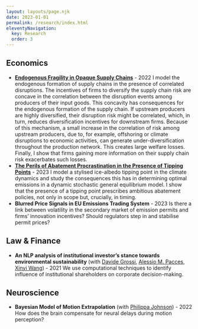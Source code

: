 ```yaml
---
layout: layouts/page.njk
date: 2023-01-01
permalink: /research/index.html
eleventyNavigation:
  key: Research
  order: 3
---
```


## Economics

- [**Endogenous Fragility in Opaque Supply Chains**](../static/docs/endfrag.pdf) - 2022
    I model the endogenous formation of supply chains in the presence of correlated disruptions. The incentives of firms to diversify the supply chain risk are concave in the correlation between the disruption events among producers of their input goods. This concavity has consequences for the endogenous formation of the supply chain. If upstream producers are highly diversified, their disruption risk might be correlated, which, in turn, reduces diversification incentives for downstream firms. Because of this mechanism, a small increase in the correlation of risk among upstream producers, due to, for example, offshoring or climate disruptions to economic activities, can generate under-diversification throughout the production network. This creates large welfare losses. Finally, I show that firms gaining more information on their supply chain risk exacerbates such losses.
- [**The Perils of Abatement Procrastination in the Presence of Tipping Points**](../static/docs/tipping-point-abatement.pdf) - 2023
    I model a stylised ice-albedo tipping point in the climate dynamics and study the consequences this has in determining optimal emissions in a dynamic stochastic general equilibrium model. I show that the presence of a tipping point prescribes ambitious abatement policies, not only in scope but, crucially, in timing.
- **Blurred Price Signals in EU Emissions Trading System** - 2023 
    Is there a link between volatility in the secondary market of emission permits and firms’ innovation incentives? Should regulators step in and stabilise permit prices?


## Law \& Finance

- **An NLP analysis of institutional investor’s stance towards environmental sustainability** (with [Davide Grossi](https://davidegrossi.me/), [Alessio M. Pacces](https://www.uva.nl/en/profile/p/a/a.m.pacces/a.m.pacces.html), [Xinyi Wang](https://www.uva.nl/en/profile/w/a/x.wang/x.wang.html)) - 2021
    We use computational techniques to identify influence of institutional shareholders on corporate decision-making.

## Neuroscience

- **Bayesian Model of Motion Extrapolation** (with [Philippa Johnson](https://www.universiteitleiden.nl/en/staffmembers/philippa-johnson)) - 2022
    How does the brain compensate for neural delays during motion perception?  